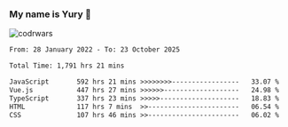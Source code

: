 ### My name is Yury 👋 
![codrwars](https://www.codewars.com/users/litury/badges/micro) 


<!--START_SECTION:waka-->

```txt
From: 28 January 2022 - To: 23 October 2025

Total Time: 1,791 hrs 21 mins

JavaScript       592 hrs 21 mins >>>>>>>>-----------------   33.07 %
Vue.js           447 hrs 27 mins >>>>>>-------------------   24.98 %
TypeScript       337 hrs 23 mins >>>>>--------------------   18.83 %
HTML             117 hrs 7 mins  >>-----------------------   06.54 %
CSS              107 hrs 46 mins >>-----------------------   06.02 %
```

<!--END_SECTION:waka-->

